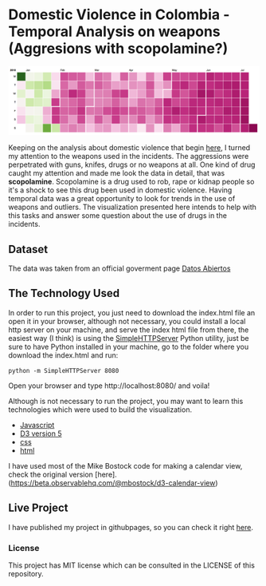 # Domestic Violence in Colombia - Temporal Analysis on weapons (Aggresions with scopolamine?)

![alt text](https://github.com/cjcarvajal/domestic-violence-weapon-analysis/blob/master/img.png)

Keeping on the analysis about domestic violence that begin [here](https://github.com/cjcarvajal/domestic-violence-viz), I turned my attention to the weapons used in the incidents. The aggressions were perpetrated with guns, knifes, drugs or no weapons at all. One kind of drug caught my attention and made me look the data in detail, that was **scopolamine**. Scopolamine is a drug used to rob, rape or kidnap people so it's a shock to see this drug been used in domestic violence. Having temporal data was a great opportunity to look for trends in the use of weapons and outliers. The visualization presented here intends to help with this tasks and answer some question about the use of drugs in the incidents.

## Dataset

The data was taken from an official goverment page [Datos Abiertos](https://www.datos.gov.co/Seguridad-y-Defensa/Violencia-intrafamiliar-2018/s9rg-bzb5)

## The Technology Used

In order to run this project, you just need to download the index.html file an open it in your browser, although not necessary, you could install a local http server on your machine, and serve the index html file from there, the easiest way (I think) is using the [SimpleHTTPServer](https://docs.python.org/2/library/simplehttpserver.html) Python utility, just be sure to have Python installed in your machine, go to the folder where you download the index.html and run:

```
python -m SimpleHTTPServer 8080
```

Open your browser and type http://localhost:8080/ and voila!

Although is not necessary to run the project, you may want to learn this technologies which were used to build the visualization.

* [Javascript](https://www.w3schools.com/js/)
* [D3 version 5](https://d3js.org/)
* [css](https://www.w3schools.com/Css/)
* [html](https://www.w3schools.com/html/)

I have used most of the Mike Bostock code for making a calendar view, check the original version [here]. (https://beta.observablehq.com/@mbostock/d3-calendar-view)

## Live Project

I have published my project in githubpages, so you can check it right [here](https://cjcarvajal.github.io/weapon-analysis).

### License

This project has MIT license which can be consulted in the LICENSE of this repository.